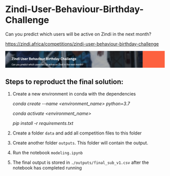 # Zindi-User-Behaviour-Birthday-Challenge
Can you predict which users will be active on Zindi in the next month?

https://zindi.africa/competitions/zindi-user-behaviour-birthday-challenge

<img src="image.png">


## Steps to reproduct the final solution:

1. Create a new environment in conda with the dependencies

   <i>conda create --name <environment_name> python=3.7</i>
   
   <i>conda activate <environment_name></i>
   
   <i>pip install -r requirements.txt</i>

2. Create a folder `data` and add all competition files to this folder
3. Create another folder `outputs`. This folder will contain the output.
4. Run the notebook `modeling.ipynb`
5. The final output is stored in `./outputs/final_sub_v1.csv` after the notebook has completed running
